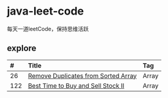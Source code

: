 # java-leet-code
每天一道leetCode，保持思维活跃

## explore

| #    | Title                                    | Tag                                      |
| :--- | :--------------------------------------- | :--------------------------------------- |
| 26   | [Remove Duplicates from Sorted Array][026]                           | Array                                    
| 122  | [Best Time to Buy and Sell Stock II][122]                            | Array          


[026]: https://github.com/mcrwayfun/java-leet-code/blob/master/doc/026/README.md
[122]: https://github.com/mcrwayfun/java-leet-code/blob/master/doc/122/README.md